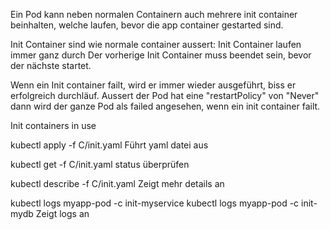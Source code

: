 Ein Pod kann neben normalen Containern auch mehrere init container beinhalten, welche laufen, bevor die app container gestarted sind.

Init Container sind wie normale container aussert:
Init Container laufen immer ganz durch
Der vorherige Init Container muss beendet sein, bevor der nächste startet.

Wenn ein Init container failt, wird er immer wieder ausgeführt, biss er erfolgreich durchläuf.
Aussert der Pod hat eine "restartPolicy" von "Never" dann wird der ganze Pod als failed angesehen, wenn ein init container failt.



Init containers in use



kubectl apply -f C/init.yaml
Führt yaml datei aus

kubectl get -f C/init.yaml
status überprüfen

kubectl describe -f C/init.yaml
Zeigt mehr details an

kubectl logs myapp-pod -c init-myservice
kubectl logs myapp-pod -c init-mydb
Zeigt logs an

